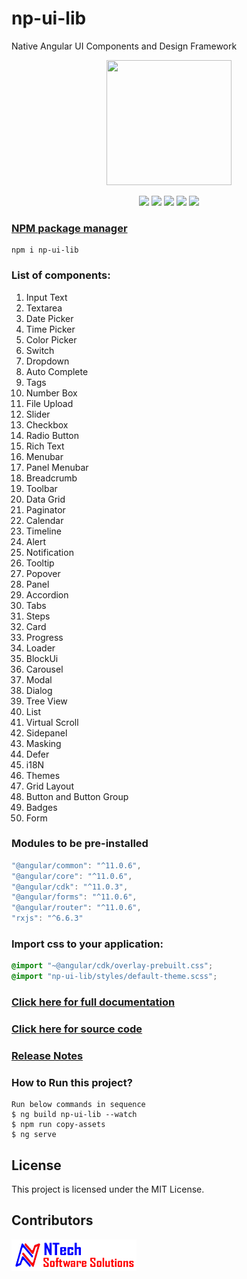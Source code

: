 # np-ui-lib  
Native Angular UI Components and Design Framework

<p align="center">
  <img width="200px" height="200px" src="https://raw.githubusercontent.com/NilavPatel/np-ui-package/master/src/assets/images/logo.png">
</p>

<p align="center">
  <img src="https://raw.githubusercontent.com/NilavPatel/np-ui-package/master/src/assets/images/angular.svg">
  <img src="https://raw.githubusercontent.com/NilavPatel/np-ui-package/master/src/assets/images/typescript.svg">
  <img src="https://raw.githubusercontent.com/NilavPatel/np-ui-package/master/src/assets/images/npm.svg">
  <img src="https://raw.githubusercontent.com/NilavPatel/np-ui-package/master/src/assets/images/license.svg">
  <img src="https://raw.githubusercontent.com/NilavPatel/np-ui-package/master/src/assets/images/contributions.svg">
</p>

### [NPM package manager](https://www.npmjs.com/package/np-ui-lib)  
````
npm i np-ui-lib
````
### List of components:
1.  Input Text
1.  Textarea
1.  Date Picker
1.  Time Picker
1.  Color Picker
1.  Switch
1.  Dropdown
1.  Auto Complete
1.  Tags
1.  Number Box
1.  File Upload
1.  Slider
1.  Checkbox
1.  Radio Button
1.  Rich Text
1.  Menubar
1.  Panel Menubar
1.  Breadcrumb
1.  Toolbar
1.  Data Grid
1.  Paginator
1.  Calendar
1.  Timeline
1.  Alert
1.  Notification
1.  Tooltip
1.  Popover
1.  Panel
1.  Accordion
1.  Tabs
1.  Steps
1.  Card
1.  Progress
1.  Loader
1.  BlockUi
1.  Carousel
1.  Modal
1.  Dialog
1.  Tree View
1.  List
1.  Virtual Scroll
1.  Sidepanel
1.  Masking
1.  Defer
1.  i18N
1.  Themes
1.  Grid Layout
1.  Button and Button Group
1.  Badges
1.  Form

### Modules to be pre-installed
````javascript
"@angular/common": "^11.0.6",
"@angular/core": "^11.0.6",
"@angular/cdk": "^11.0.3",
"@angular/forms": "^11.0.6",
"@angular/router": "^11.0.6",
"rxjs": "^6.6.3"
````

### Import css to your application:
````css
@import "~@angular/cdk/overlay-prebuilt.css";
@import "np-ui-lib/styles/default-theme.scss";
````

### [Click here for full documentation](https://stackblitz.com/edit/np-ui-lib)
### [Click here for source code](https://github.com/NilavPatel/np-ui-package)
### [Release Notes](https://github.com/NilavPatel/np-ui-package/tree/master/projects/np-ui-lib/CHANGELOG.md)

### How to Run this project?
````
Run below commands in sequence
$ ng build np-ui-lib --watch
$ npm run copy-assets
$ ng serve
````

## License
This project is licensed under the MIT License.
## Contributors
<p>
  <img width="200px" height="50px" src="https://raw.githubusercontent.com/NilavPatel/nilavpatel.github.io/master/images/logo-large.png">
</p>